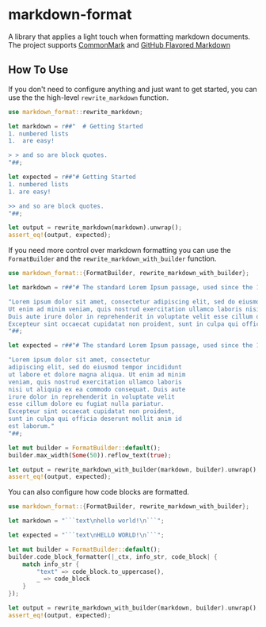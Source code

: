 # markdown-format

A library that applies a light touch when formatting markdown documents.
The project supports [CommonMark] and [GitHub Flavored Markdown]

[CommonMark]: https://spec.commonmark.org/
[GitHub Flavored Markdown]: https://github.github.com/gfm/


## How To Use

If you don't need to configure anything and just want to get started, you can use the the high-level
`rewrite_markdown` function.

```rust
use markdown_format::rewrite_markdown;

let markdown = r##"  # Getting Started
1. numbered lists
1.  are easy!

> > and so are block quotes.
"##;

let expected = r##"# Getting Started
1. numbered lists
1. are easy!

>> and so are block quotes.
"##;

let output = rewrite_markdown(markdown).unwrap();
assert_eq!(output, expected);
```

If you need more control over markdown formatting you can use the `FormatBuilder` and the
`rewrite_markdown_with_builder` function.


```rust
use markdown_format::{FormatBuilder, rewrite_markdown_with_builder};

let markdown = r##"# The standard Lorem Ipsum passage, used since the 1500s

"Lorem ipsum dolor sit amet, consectetur adipiscing elit, sed do eiusmod tempor incididunt ut labore et dolore magna aliqua.
Ut enim ad minim veniam, quis nostrud exercitation ullamco laboris nisi ut aliquip ex ea commodo consequat.
Duis aute irure dolor in reprehenderit in voluptate velit esse cillum dolore eu fugiat nulla pariatur.
Excepteur sint occaecat cupidatat non proident, sunt in culpa qui officia deserunt mollit anim id est laborum."
"##;

let expected = r##"# The standard Lorem Ipsum passage, used since the 1500s

"Lorem ipsum dolor sit amet, consectetur
adipiscing elit, sed do eiusmod tempor incididunt
ut labore et dolore magna aliqua. Ut enim ad minim
veniam, quis nostrud exercitation ullamco laboris
nisi ut aliquip ex ea commodo consequat. Duis aute
irure dolor in reprehenderit in voluptate velit
esse cillum dolore eu fugiat nulla pariatur.
Excepteur sint occaecat cupidatat non proident,
sunt in culpa qui officia deserunt mollit anim id
est laborum."
"##;

let mut builder = FormatBuilder::default();
builder.max_width(Some(50)).reflow_text(true);

let output = rewrite_markdown_with_builder(markdown, builder).unwrap();
assert_eq!(output, expected);
```

You can also configure how code blocks are formatted.

````rust
use markdown_format::{FormatBuilder, rewrite_markdown_with_builder};

let markdown = "```text\nhello world!\n```";

let expected = "```text\nHELLO WORLD!\n```";

let mut builder = FormatBuilder::default();
builder.code_block_formatter(|_ctx, info_str, code_block| {
    match info_str {
        "text" => code_block.to_uppercase(),
        _ => code_block
    }
});

let output = rewrite_markdown_with_builder(markdown, builder).unwrap();
assert_eq!(output, expected);
`````
